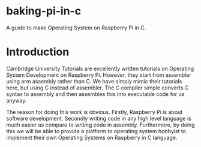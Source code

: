 # baking-pi-in-c
A guide to make Operating System on Raspberry Pi in C.

# Introduction
Cambridge University Tutorials are excellently written tutorials on Operating System Development on Raspberry Pi. However, they start from assembler using arm assembly rather than C. We have simply mimic their tutorials here, but using C instead of assembler. The C compiler simple converts C syntax to assembly and then assembles this into executable code for us anyway.

The reason for doing this work is obvious. Firstly, Raspberry Pi is about software development. Secondly writing code in any high level language is much easier as compare to writing code in assembly. Furthermore, by doing this we will be able to provide a platform to operating system hobbyist to implement their own Operating Systems on Raspberry in C language.